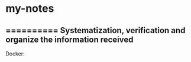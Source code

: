 # my-notes
==========
Systematization, verification and organize the information received
-------------------------------------------------------------------
Docker:
